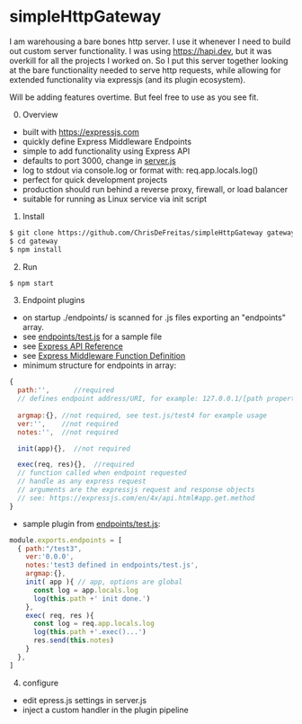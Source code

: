 # simpleHttpGateway

I am warehousing a bare bones http server.  I use it whenever I need to build out custom server functionality.  I was using https://hapi.dev, but it was overkill for all the projects I worked on.  So I put this server together looking at the bare functionality needed to serve http requests, while allowing for extended functionality via expressjs (and its plugin ecosystem).

Will be adding features overtime.  But feel free to use as you see fit.

0. Overview
- built with https://expressjs.com
- quickly define Express Middleware Endpoints
- simple to add functionality using Express API
- defaults to port 3000, change in [server.js](server.js)
- log to stdout via console.log or format with: req.app.locals.log()
- perfect for quick development projects
- production should run behind a reverse proxy, firewall, or load balancer
- suitable for running as Linux service via init script

1. Install
```BASH
$ git clone https://github.com/ChrisDeFreitas/simpleHttpGateway gateway
$ cd gateway
$ npm install
```

2. Run
```BASH
$ npm start
```

3. Endpoint plugins
- on startup ./endpoints/ is scanned for .js files exporting an "endpoints" array.
- see [endpoints/test.js](endpoints/test.js) for a sample file
- see [Express API Reference](https://expressjs.com/en/4x/api.html) 
- see [Express Middleware Function Definition](https://expressjs.com/en/4x/api.html#app.get.method)
- minimum structure for endpoints in  array:
```javascript
{
  path:'',      //required
  // defines endpoint address/URI, for example: 127.0.0.1/[path property value]
  
  argmap:{}, //not required, see test.js/test4 for example usage
  ver:'',    //not required
  notes:'',  //not required

  init(app){},  //not required

  exec(req, res){},  //required
  // function called when endpoint requested
  // handle as any express request
  // arguments are the expressjs request and response objects
  // see: https://expressjs.com/en/4x/api.html#app.get.method
}
```

- sample plugin from [endpoints/test.js](endpoints/test.js):
```javascript
module.exports.endpoints = [
  { path:"/test3", 
    ver:'0.0.0',
    notes:'test3 defined in endpoints/test.js',
    argmap:{},
    init( app ){ // app, options are global
      const log = app.locals.log
      log(this.path +' init done.')
    },
    exec( req, res ){
      const log = req.app.locals.log
      log(this.path +'.exec()...')
      res.send(this.notes)
    }
  },
]
```

4. configure
- edit epress.js settings in server.js
- inject a custom handler in the plugin pipeline
